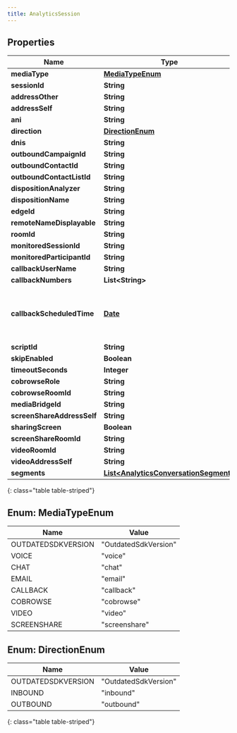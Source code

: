 ```yaml
---
title: AnalyticsSession
---
```


## Properties

| Name | Type | Description | Notes |
| ------------ | ------------- | ------------- | ------------- |
| **mediaType** | [**MediaTypeEnum**](#MediaTypeEnum) |  |  [optional] |
| **sessionId** | **String** |  |  [optional] |
| **addressOther** | **String** |  |  [optional] |
| **addressSelf** | **String** |  |  [optional] |
| **ani** | **String** |  |  [optional] |
| **direction** | [**DirectionEnum**](#DirectionEnum) |  |  [optional] |
| **dnis** | **String** |  |  [optional] |
| **outboundCampaignId** | **String** |  |  [optional] |
| **outboundContactId** | **String** |  |  [optional] |
| **outboundContactListId** | **String** |  |  [optional] |
| **dispositionAnalyzer** | **String** |  |  [optional] |
| **dispositionName** | **String** |  |  [optional] |
| **edgeId** | **String** |  |  [optional] |
| **remoteNameDisplayable** | **String** |  |  [optional] |
| **roomId** | **String** |  |  [optional] |
| **monitoredSessionId** | **String** |  |  [optional] |
| **monitoredParticipantId** | **String** |  |  [optional] |
| **callbackUserName** | **String** |  |  [optional] |
| **callbackNumbers** | **List&lt;String&gt;** |  |  [optional] |
| **callbackScheduledTime** | [**Date**](Date.html) | Date time is represented as an ISO-8601 string. For example: yyyy-MM-ddTHH:mm:ss.SSSZ |  [optional] |
| **scriptId** | **String** |  |  [optional] |
| **skipEnabled** | **Boolean** |  |  [optional] |
| **timeoutSeconds** | **Integer** |  |  [optional] |
| **cobrowseRole** | **String** |  |  [optional] |
| **cobrowseRoomId** | **String** |  |  [optional] |
| **mediaBridgeId** | **String** |  |  [optional] |
| **screenShareAddressSelf** | **String** |  |  [optional] |
| **sharingScreen** | **Boolean** |  |  [optional] |
| **screenShareRoomId** | **String** |  |  [optional] |
| **videoRoomId** | **String** |  |  [optional] |
| **videoAddressSelf** | **String** |  |  [optional] |
| **segments** | [**List&lt;AnalyticsConversationSegment&gt;**](AnalyticsConversationSegment.html) |  |  [optional] |
{: class="table table-striped"}


<a name="MediaTypeEnum"></a>

## Enum: MediaTypeEnum

| Name | Value |
| ---- | ----- |
| OUTDATEDSDKVERSION | &quot;OutdatedSdkVersion&quot; |
| VOICE | &quot;voice&quot; |
| CHAT | &quot;chat&quot; |
| EMAIL | &quot;email&quot; |
| CALLBACK | &quot;callback&quot; |
| COBROWSE | &quot;cobrowse&quot; |
| VIDEO | &quot;video&quot; |
| SCREENSHARE | &quot;screenshare&quot; |


<a name="DirectionEnum"></a>

## Enum: DirectionEnum

| Name | Value |
| ---- | ----- |
| OUTDATEDSDKVERSION | &quot;OutdatedSdkVersion&quot; |
| INBOUND | &quot;inbound&quot; |
| OUTBOUND | &quot;outbound&quot; |
{: class="table table-striped"}


